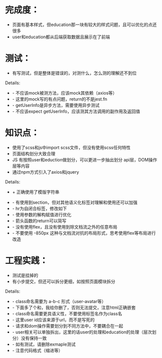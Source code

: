 完成度：
=======
* 页面有基本样式，但education那一块有较大的样式问题，且可以优化的点还很多
* user和education都从后端获取数据且展示在了前端


测试：
=====
* 有写测试，但是整体是错误的，对测什么，怎么测的理解还不到位

Details:

- \- 不应该mock被测方法，应该mock其依赖（axios等）
- \- 这里的mock写的有点问题，return的不是jest.fn
- \- getUserInfo是异步方法，需要使用异步测试
- \- 不应该expect getUserInfo，应该测其方法调用的副作用及返回值

知识点：
=======
* 使用了scss和js中import scss文件，但没有使用scss任何特性
* 页面结构划分大致合理
* JS 有按照user和eduction做划分，可以更进一步抽出划分 api层，DOM操作层等内容
* 通过npm方式引入了axios和jquery

Details:
+ \+ 正确使用了模版字符串
- \- 有使用到section，但对其他语义化标签对理解和使用还可以加强
- \- hr为自闭合标签，修改如下
- \- 使用参数的解构赋值进行优化
- \- 箭头函数的return可以简写
- \- 没有使用flex，且没有使用到除文档流之外的任意布局
- \- 不要使用 -850px 这种与文档流对抗的布局形式，思考使用flex等布局进行改造

工程实践：
=========
* 测试是挂掉的
* 有小步提交，但还可以拆分更细，如按照页面模块拆分

Details:

- \- class命名需要为 a-b-c 形式（user-avatar等）
- \- 下面多了个</div>和</span>，我给你删了，否则无法提交，注意html正确嵌套
- \- class命名需要更具语义性，不要使用标签名作为class名
- \- 这里user id应该来源于url，而不是写死的
- \- 请求和dom操作需要划分到不同方法中，不要耦合在一起
- \- user相关可以单独拆出，这里的话user的处理和education的处理（层次划分）没有保持一致
- \- 如有测试，请删除exmaple测试
- \- 注意代码格式（缩进等）

